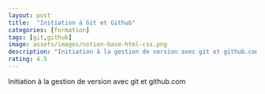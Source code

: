 ```yaml
---
layout: post
title:  "Initiation à Git et Github"
categories: [formation]
tags: [git,github]
image: assets/images/notion-base-html-css.png
description: "Initiation à la gestion de version avec git et github.com."
rating: 4.5
---
```


Initiation à la gestion de version avec git et github.com

